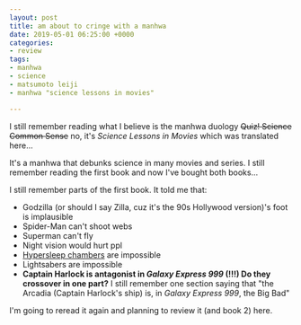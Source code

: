 ```yaml
---
layout: post
title: am about to cringe with a manhwa
date: 2019-05-01 06:25:00 +0000
categories:
- review
tags:
- manhwa
- science
- matsumoto leiji
- manhwa "science lessons in movies"

---
```

I still remember reading what I believe is the manhwa duology ~~Quiz! Science Common Sense~~ no, it's _Science Lessons in Movies_ which was translated here...

It's a manhwa that debunks science in many movies and series. I still remember reading the first book and now I've bought both books...

I still remember parts of the first book. It told me that:

* Godzilla (or should I say Zilla, cuz it's the 90s Hollywood version)'s foot is implausible
* Spider-Man can't shoot webs
* Superman can't fly
* Night vision would hurt ppl
* [Hypersleep chambers](https://avp.fandom.com/wiki/Hypersleep_chamber) are impossible
* Lightsabers are impossible
* **Captain Harlock is antagonist in _Galaxy Express 999_ (!!!) Do they crossover in one part?** I still remember one section saying that "the Arcadia (Captain Harlock's ship) is, in _Galaxy Express 999_, the Big Bad"

I'm going to reread it again and planning to review it (and book 2) here.